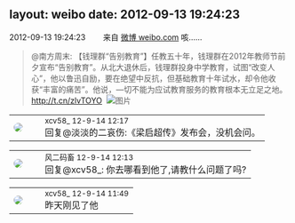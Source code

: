 layout: weibo
date: 2012-09-13 19:24:23
---
<meta name="referrer" content="no-referrer" />

2012-09-13 19:24:23  &nbsp;&nbsp;&nbsp;&nbsp;&nbsp;&nbsp; 来自 <a href="http://weibo.com/" rel="nofollow">微博 weibo.com</a>
咳……
>  @南方周末: 【钱理群“告别教育”】任教五十年，钱理群在2012年教师节前夕宣布“告别教育”。从北大退休后，钱理群投身中学教育，试图“改变人心”，他以鲁迅自励，要在绝望中反抗，但基础教育十年试水，却令他收获“丰富的痛苦”。他说，—切不能为应试教育服务的教育根本无立足之地。http://t.cn/zlvTOYO ​​​
>  ![图片](https://ww4.sinaimg.cn/large/61b8c41egw1dwv0z21csjj.jpg)

<table style="width: 100%;">
  <tr>
    <td style="width: 40px;"><img style="border-radius:50%" src="https://tva3.sinaimg.cn/crop.0.0.1242.1242.50/801f7e9ajw8f3peekcgoqj20yi0yidg9.jpg?KID=imgbed,tva&Expires=1624463422&ssig=RT0GR49hLq"></td>
    <td colspan="2"><small>xcv58_ 12-9-14 12:17</small><br/>回复@淡淡的二哀伤:《梁启超传》发布会，没机会问。</td>
  </tr>
</table>

<table style="width: 100%;">
  <tr>
    <td style="width: 40px;"><img style="border-radius:50%" src="https://tva3.sinaimg.cn/crop.0.0.639.639.50/6d2a6003jw8f3idy69w2gj20hs0hrt9g.jpg?KID=imgbed,tva&Expires=1624463422&ssig=qg5kYUbREc"></td>
    <td colspan="2"><small>风二码畜 12-9-14 12:13</small><br/>回复@xcv58_: 你去哪看到他了,请教什么问题了吗?</td>
  </tr>
</table>

<table style="width: 100%;">
  <tr>
    <td style="width: 40px;"><img style="border-radius:50%" src="https://tva3.sinaimg.cn/crop.0.0.1242.1242.50/801f7e9ajw8f3peekcgoqj20yi0yidg9.jpg?KID=imgbed,tva&Expires=1624463422&ssig=RT0GR49hLq"></td>
    <td colspan="2"><small>xcv58_ 12-9-14 11:49</small><br/>昨天刚见了他</td>
  </tr>
</table>
